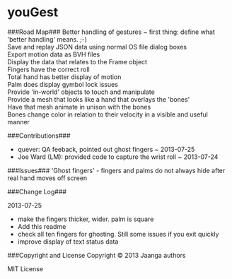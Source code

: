 youGest
=======

###Road Map###
Better handling of gestures ~ first thing: define what 'better handling' means. ;-)  
Save and replay JSON data using normal OS file dialog boxes  
Export motion data as BVH files  
Display the data that relates to the Frame object  
Fingers have the correct roll  
Total hand has better display of motion  
Palm does display gymbol lock issues  
Provide 'in-world' objects to touch and manipulate  
Provide a mesh that looks like a hand that overlays the 'bones'  
Have that mesh animate in unison with the bones  
Bones change color in relation to their velocity in a visible and useful manner  


###Contributions###
* quever: QA feeback, pointed out ghost fingers ~ 2013-07-25
* Joe Ward (LM): provided code to capture the wrist roll ~ 2013-07-24


###Issues###
'Ghost fingers' - fingers and palms do not always hide after real hand moves off screen


###Change Log###

2013-07-25
* make the fingers thicker, wider. palm is square
* Add this readme
* check all ten fingers for ghosting. Still some issues if you exit quickly
* improve display of text status data


###Copyright and License
Copyright &copy; 2013 Jaanga authors

MIT License
